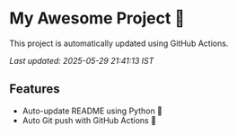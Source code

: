 # My Awesome Project 🚀

This project is automatically updated using GitHub Actions.

_Last updated: 2025-05-29 21:41:13 IST_

## Features
- Auto-update README using Python 🐍
- Auto Git push with GitHub Actions 🤖
